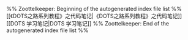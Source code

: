 %% Zoottelkeeper: Beginning of the autogenerated index file list  %%
 [[《DOTS之路系列教程》之代码笔记|《DOTS之路系列教程》之代码笔记]]
 [[DOTS 学习笔记|DOTS 学习笔记]]
%% Zoottelkeeper: End of the autogenerated index file list  %%
